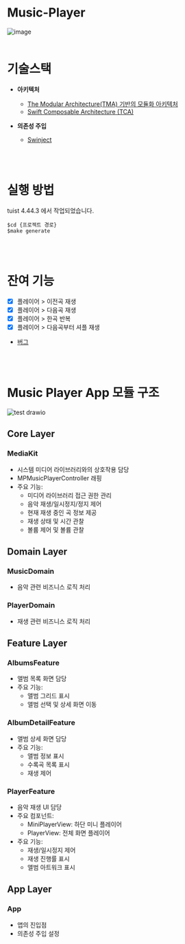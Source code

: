 # Music-Player
![image](https://github.com/user-attachments/assets/c91af422-71b1-4a28-b93a-4d4cfb145bdf)
<br><br>

# 기술스택
- **아키텍처**
  - [The Modular Architecture(TMA) 기반의 모듈화 아키텍처](https://docs.tuist.dev/ko/guides/develop/projects/tma-architecture#the-modular-architecture-tm)
  - [Swift Composable Architecture (TCA)](https://github.com/pointfreeco/swift-composable-architecture)

- **의존성 주입**
  - [Swinject](https://github.com/Swinject/Swinject)

<br><br>


# 실행 방법
tuist 4.44.3 에서 작업되었습니다.

```
$cd {프로젝트 경로}
$make generate
```
<br><br>


# 잔여 기능
- [x] 플레이어 > 이전곡 재생
- [x] 플레이어 > 다음곡 재생
- [x] 플레이어 > 한곡 반복
- [x] 플레이어 > 다음곡부터 셔플 재생
- [버그](https://github.com/ebPark9511/Music-Player/issues)

<br><br>


# Music Player App 모듈 구조
![test drawio](https://github.com/user-attachments/assets/8418c1e7-ee00-40fd-8a9f-b411ab3074a3)

## Core Layer
### MediaKit
- 시스템 미디어 라이브러리와의 상호작용 담당
- MPMusicPlayerController 래핑
- 주요 기능:
  - 미디어 라이브러리 접근 권한 관리
  - 음악 재생/일시정지/정지 제어
  - 현재 재생 중인 곡 정보 제공
  - 재생 상태 및 시간 관찰
  - 볼륨 제어 및 볼륨 관찰

## Domain Layer
### MusicDomain
- 음악 관련 비즈니스 로직 처리

### PlayerDomain
- 재생 관련 비즈니스 로직 처리

## Feature Layer
### AlbumsFeature
- 앨범 목록 화면 담당
- 주요 기능:
  - 앨범 그리드 표시
  - 앨범 선택 및 상세 화면 이동

### AlbumDetailFeature
- 앨범 상세 화면 담당
- 주요 기능:
  - 앨범 정보 표시
  - 수록곡 목록 표시
  - 재생 제어

### PlayerFeature
- 음악 재생 UI 담당
- 주요 컴포넌트:
  - MiniPlayerView: 하단 미니 플레이어
  - PlayerView: 전체 화면 플레이어
- 주요 기능:
  - 재생/일시정지 제어
  - 재생 진행률 표시
  - 앨범 아트워크 표시

## App Layer
### App
- 앱의 진입점
- 의존성 주입 설정


<br><br><br><br><br>




